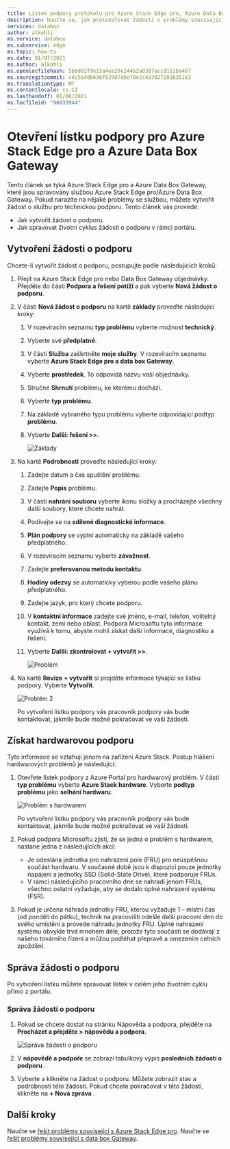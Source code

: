 ```yaml
---
title: Lístek podpory protokolu pro Azure Stack Edge pro, Azure Data Box Gateway | Microsoft Docs
description: Naučte se, jak protokolovat žádosti o problémy související s Azure Stack hraniční verze pro nebo Data Box Gateway objednávky.
services: databox
author: alkohli
ms.service: databox
ms.subservice: edge
ms.topic: how-to
ms.date: 01/07/2021
ms.author: alkohli
ms.openlocfilehash: 5bbd02f9e15a4ee29e244b2a0307accd151ba487
ms.sourcegitcommit: c4c554db636f829d7abe70e2c433d27281b35183
ms.translationtype: MT
ms.contentlocale: cs-CZ
ms.lasthandoff: 01/08/2021
ms.locfileid: "98033944"
---
```

# <a name="open-a-support-ticket-for-azure-stack-edge-pro-and-azure-data-box-gateway"></a>Otevření lístku podpory pro Azure Stack Edge pro a Azure Data Box Gateway

Tento článek se týká Azure Stack Edge pro a Azure Data Box Gateway, které jsou spravovány službou Azure Stack Edge pro/Azure Data Box Gateway. Pokud narazíte na nějaké problémy se službou, můžete vytvořit žádost o službu pro technickou podporu. Tento článek vás provede:

* Jak vytvořit žádost o podporu.
* Jak spravovat životní cyklus žádosti o podporu v rámci portálu.

## <a name="create-a-support-request"></a>Vytvoření žádosti o podporu

Chcete-li vytvořit žádost o podporu, postupujte podle následujících kroků:

1. Přejít na Azure Stack Edge pro nebo Data Box Gateway objednávky. Přejděte do části **Podpora a řešení potíží** a pak vyberte **Nová žádost o podporu**.

2. V části **Nová žádost o podporu** na kartě **základy** proveďte následující kroky:

    1. V rozevíracím seznamu **typ problému** vyberte možnost **technický**.
    2. Vyberte své **předplatné**.
    3. V části **Služba** zaškrtněte **moje služby**. V rozevíracím seznamu vyberte **Azure Stack Edge pro a data box Gateway**.
    4. Vyberte **prostředek**. To odpovídá názvu vaší objednávky.
    5. Stručné **Shrnutí** problému, ke kterému dochází. 
    6. Vyberte **typ problému**.
    7. Na základě vybraného typu problému vyberte odpovídající podtyp **problému**.
    8. Vyberte **Další: řešení >>**.

        ![Základy](./media/azure-stack-edge-contact-microsoft-support/data-box-edge-support-request-1.png)

3. Na kartě **Podrobnosti** proveďte následující kroky:

    1. Zadejte datum a čas spuštění problému.
    2. Zadejte **Popis** problému.
    3. V části **nahrání souboru** vyberte ikonu složky a procházejte všechny další soubory, které chcete nahrát.
    4. Podívejte se na **sdílené diagnostické informace**.
    5. **Plán podpory** se vyplní automaticky na základě vašeho předplatného.
    6. V rozevíracím seznamu vyberte **závažnost**.
    7. Zadejte **preferovanou metodu kontaktu**.
    8. **Hodiny odezvy** se automaticky vyberou podle vašeho plánu předplatného.
    9. Zadejte jazyk, pro který chcete podporu.
    10. V **kontaktní informace** zadejte své jméno, e-mail, telefon, volitelný kontakt, zemi nebo oblast. Podpora Microsoftu tyto informace využívá k tomu, abyste mohli získat další informace, diagnostiku a řešení. 
    11. Vyberte **Další: zkontrolovat + vytvořit >>**.

        ![Problém](./media/azure-stack-edge-contact-microsoft-support/data-box-edge-support-request-2.png)

4. Na kartě **Revize + vytvořit** si projděte informace týkající se lístku podpory. Vyberte **Vytvořit**. 

    ![Problém 2](./media/azure-stack-edge-contact-microsoft-support/data-box-edge-support-request-3.png)

    Po vytvoření lístku podpory vás pracovník podpory vás bude kontaktovat, jakmile bude možné pokračovat ve vaší žádosti.

## <a name="get-hardware-support"></a>Získat hardwarovou podporu

Tyto informace se vztahují jenom na zařízení Azure Stack. Postup hlášení hardwarových problémů je následující:

1. Otevřete lístek podpory z Azure Portal pro hardwarový problém. V části **typ problému** vyberte **Azure Stack hardware**. Vyberte **podtyp problému** jako **selhání hardwaru**.

    ![Problém s hardwarem](./media/azure-stack-edge-contact-microsoft-support/data-box-edge-hardware-issue-1.png)

    Po vytvoření lístku podpory vás pracovník podpory vás bude kontaktovat, jakmile bude možné pokračovat ve vaší žádosti.

2. Pokud podpora Microsoftu zjistí, že se jedná o problém s hardwarem, nastane jedna z následujících akcí:

    * Je odeslána jednotka pro nahrazení pole (FRU) pro neúspěšnou součást hardwaru. V současné době jsou k dispozici pouze jednotky napájení a jednotky SSD (Solid-State Drive), které podporuje FRUs.
    * V rámci následujícího pracovního dne se nahradí jenom FRUs, všechno ostatní vyžaduje, aby se dodalo úplné nahrazení systému (FSR).

3. Pokud je určena náhrada jednotky FRU, kterou vyžaduje 1 – místní čas (od pondělí do pátku), technik na pracovišti odešle další pracovní den do svého umístění a provede náhradu jednotky FRU. Úplné nahrazení systému obvykle trvá mnohem déle, protože tyto součásti se dodávají z našeho továrního řízení a můžou podléhat přepravě a omezením celních zpoždění.

## <a name="manage-a-support-request"></a>Správa žádosti o podporu

Po vytvoření lístku můžete spravovat lístek v celém jeho životním cyklu přímo z portálu.

### <a name="to-manage-your-support-requests"></a>Správa žádostí o podporu

1. Pokud se chcete dostat na stránku Nápověda a podpora, přejděte na **Procházet a přejděte > nápovědu a podpora**.

    ![Správa žádostí o podporu](./media/azure-stack-edge-contact-microsoft-support/data-box-edge-manage-support-request-1.png)

2. V **nápovědě a podpoře** se zobrazí tabulkový výpis **posledních žádostí o podporu** .

    <!--[Manage support requests](./media/azure-stack-edge-contact-microsoft-support/data-box-edge-support-request-1.png)--> 

3. Vyberte a klikněte na žádost o podporu. Můžete zobrazit stav a podrobnosti této žádosti. Pokud chcete pokračovat v této žádosti, klikněte na **+ Nová zpráva** .

## <a name="next-steps"></a>Další kroky

Naučte se [řešit problémy související s Azure Stack Edge pro](azure-stack-edge-troubleshoot.md).
Naučte se [řešit problémy související s data box Gateway](data-box-gateway-troubleshoot.md).
